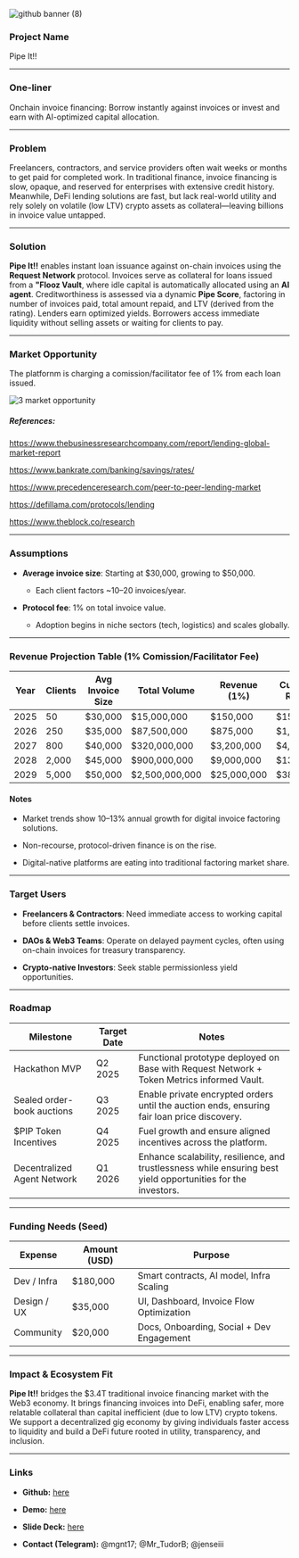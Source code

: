![github banner (8)](https://github.com/user-attachments/assets/9c95e617-df92-4e15-b781-b01be3877e0f)


### Project Name  
Pipe It!!

---

### One-liner  
Onchain invoice financing: Borrow instantly against invoices or invest and earn with AI-optimized capital allocation.

---

### Problem  
Freelancers, contractors, and service providers often wait weeks or months to get paid for completed work. In traditional finance, invoice financing is slow, opaque, and reserved for enterprises with extensive credit history. Meanwhile, DeFi lending solutions are fast, but lack real-world utility and rely solely on volatile (low LTV) crypto assets as collateral—leaving billions in invoice value untapped.

---

### Solution  
**Pipe It!!** enables instant loan issuance against on-chain invoices using the **Request Network** protocol. Invoices serve as collateral for loans issued from a **"Flooz Vault**, where idle capital is automatically allocated using an **AI agent**. Creditworthiness is assessed via a dynamic **Pipe Score**, factoring in number of invoices paid, total amount repaid, and LTV (derived from the rating). Lenders earn optimized yields. Borrowers access immediate liquidity without selling assets or waiting for clients to pay.

---

### Market Opportunity

The platfornm is charging a comission/facilitator fee of 1% from each loan issued.

![3  market opportunity](https://github.com/user-attachments/assets/d1696c74-debe-4342-a8a2-70f997864012)

##### References:

https://www.thebusinessresearchcompany.com/report/lending-global-market-report

https://www.bankrate.com/banking/savings/rates/

https://www.precedenceresearch.com/peer-to-peer-lending-market

https://defillama.com/protocols/lending

https://www.theblock.co/research

---

### Assumptions

- **Average invoice size**: Starting at $30,000, growing to $50,000.

  - Each client factors ~10–20 invoices/year.

- **Protocol fee**: 1% on total invoice value.

  - Adoption begins in niche sectors (tech, logistics) and scales globally.

---

### Revenue Projection Table (1% Comission/Facilitator Fee)

| Year | Clients | Avg Invoice Size | Total Volume  | Revenue (1%) | Cumulative Revenue |
|------|---------|------------------|---------------|--------------|---------------------|
| 2025 | 50      | $30,000          | $15,000,000   | $150,000     | $150,000            |
| 2026 | 250     | $35,000          | $87,500,000   | $875,000     | $1,025,000          |
| 2027 | 800     | $40,000          | $320,000,000  | $3,200,000   | $4,225,000          |
| 2028 | 2,000   | $45,000          | $900,000,000  | $9,000,000   | $13,225,000         |
| 2029 | 5,000   | $50,000          | $2,500,000,000| $25,000,000  | $38,225,000         |

#### Notes

- Market trends show 10–13% annual growth for digital invoice factoring solutions.

- Non-recourse, protocol-driven finance is on the rise.

- Digital-native platforms are eating into traditional factoring market share.

---

### Target Users  

- **Freelancers & Contractors**: Need immediate access to working capital before clients settle invoices.

- **DAOs & Web3 Teams**: Operate on delayed payment cycles, often using on-chain invoices for treasury transparency.

- **Crypto-native Investors**: Seek stable permissionless yield opportunities.

---

### Roadmap  

| Milestone        | Target Date     | Notes                                         |
|------------------|------------------|-----------------------------------------------|
| Hackathon MVP    | Q2 2025          | Functional prototype deployed on Base with Request Network + Token Metrics informed Vault. |
| Sealed order-book auctions            | Q3 2025          | Enable private encrypted orders until the auction ends, ensuring fair loan price discovery. |
| $PIP Token Incentives             | Q4 2025          | Fuel growth and ensure aligned incentives across the platform. |
| Decentralized Agent Network        | Q1 2026          | Enhance scalability, resilience, and trustlessness while ensuring best yield opportunities for the investors. |

---

### Funding Needs (Seed) 

| Expense        | Amount (USD) | Purpose                                   |
|----------------|--------------|-------------------------------------------|
| Dev / Infra    | $180,000      | Smart contracts, AI model, Infra Scaling  |
| Design / UX    | $35,000      | UI, Dashboard, Invoice Flow Optimization  |
| Community      | $20,000      | Docs, Onboarding, Social + Dev Engagement |

---

### Impact & Ecosystem Fit  
**Pipe It!!** bridges the $3.4T traditional invoice financing market with the Web3 economy. It brings financing invoices into DeFi, enabling safer, more relatable collateral than capital inefficient (due to low LTV) crypto tokens. We support a decentralized gig economy by giving individuals faster access to liquidity and build a DeFi future rooted in utility, transparency, and inclusion.

---

### Links  

- **Github:** [here](https://github.com/MihRazvan/bucharest_hackathon) 

- **Demo:** [here](https://youtu.be/wnGs5hOHkCM?si=dqxMCemRTFvijedU)

- **Slide Deck:** [here]()

- **Contact (Telegram):** @mgnt17; @Mr_TudorB; @jenseiii

